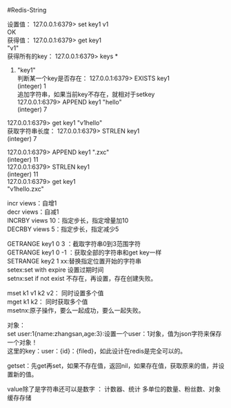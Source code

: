 #Redis-String  

设置值：
127.0.0.1:6379> set key1 v1  
OK  
获得值：
127.0.0.1:6379> get key1  
"v1"  
获得所有的key：
127.0.0.1:6379> keys *  
1) "key1"  
判断某一个key是否存在：
127.0.0.1:6379> EXISTS key1  
(integer) 1  
追加字符串，如果当前key不存在，就相对于setkey  
127.0.0.1:6379> APPEND key1 "hello"  
(integer) 7  

127.0.0.1:6379> get key1
"v1hello"  
获取字符串长度：
127.0.0.1:6379> STRLEN key1  
(integer) 7  

127.0.0.1:6379> APPEND key1 ".zxc"  
(integer) 11  
127.0.0.1:6379> STRLEN key1  
(integer) 11  
127.0.0.1:6379> get key1  
"v1hello.zxc"  

incr views：自增1  
decr views：自减1  
INCRBY views 10：指定步长，指定增量加10  
DECRBY views 5：指定步长，指定减少5  

GETRANGE key1 0 3 ：截取字符串0到3范围字符  
GETRANGE key1 0 -1 ：获取全部的字符串和get key一样  
SETRANGE key2 1 xx:替换指定位置开始的字符串  
setex:set with expire 设置过期时间  
setnx:set if not exist 不存在，再设置，存在创建失败。  

mset k1 v1 k2 v2：  同时设置多个值  
mget k1 k2：  同时获取多个值  
msetnx:原子操作，要么一起成功，要么一起失败。  

对象：  
set user:1{name:zhangsan,age:3}:设置一个user：1对象，值为json字符来保存一个对象！  
这里的key：user：{id}：{filed}，如此设计在redis是完全可以的。  

getset：先get再set，如果不存在值，返回nil，如果存在值，获取原来的值，并设置新的值。  

value除了是字符串还可以是数字  ：
计数器、统计 多单位的数量、粉丝数、对象缓存存储  
